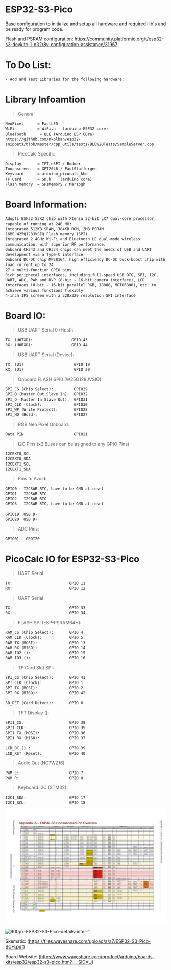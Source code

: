 # ESP32-S3-Pico
Base configuration to initialize and setup all hardware and required llib's and be ready for program code.

Flash and PSRAM configuration: https://community.platformio.org/t/esp32-s3-devkitc-1-n32r8v-configuration-assistance/31967

# To Do List:

	- Add and Test Libraries for the following hardware:

# Library Infoamtion

> General

	NeoPixel      = FastLED
	WiFi          = WiFi.h   (arduino ESP32 core)
	BlueTooth      = BLE (Arduino ESP COre) https://github.com/nkolban/esp32-snippets/blob/master/cpp_utils/tests/BLE%20Tests/SampleServer.cpp

> PicoCalc Specific

	Display       = TFT_eSPI / Bodmer
	Touchscreen   = XPT2046 / PaulStoffergen
	Keyvoard      = arduino_picocalc_kbd
	TF Card       = SD.h    (arduino core)
	Flash Memory  = SPIMemory / Marzogh

# Board Information:

	Adopts ESP32-S3R2 chip with Xtensa 32-bit LX7 dual-core processor, capable of running at 240 MHz
	Integrated 512KB SRAM, 384KB ROM, 2MB PSRAM
	16MB W25Q128JVSIQ Flash memory (SPI)
	Integrated 2.4GHz Wi-Fi and Bluetooth LE dual-mode wireless communication, with superior RF performance.
	Onboard CH343 and CH334 chips can meet the needs of USB and UART development via a Type-C interface
	Onboard DC-DC chip MP28164, high efficiency DC-DC buck-boost chip with load current up to 2A
	27 × multi-function GPIO pins
	Rich peripheral interfaces, including full-speed USB OTG, SPI, I2C, UART, ADC, PWM and DVP (8-bit ~ 16-bit camera interface), LCD interfaces (8-bit ~ 16-bit parallel RGB, I8080, MOTO6800), etc. to achieve various functions flexibly
	4-inch IPS screen with a 320x320 resolution SPI Interface

# Board IO:

> USB UART Serial 0 (Host):

	TX  (U0TXD):                 GPIO 43
	RX: (U0RXD):                 GPIO 44

> USB UART Serial (Device):

	TX: (U1)                      GPIO 19
	RX: (U1)                      GPIO 20

> Onboard FLASH SPI0 (W25Q128JVSIQ):

	SPI_CS (Chip Select):         GPIO29
	SPI_D (Master Out Slave In):  GPIO32
	SPI_Q (Master In Slave Out):  GPIO31
	SPI_CLK (Clock):              GPIO30
	SPI_WP (Write Protect):       GPIO28
	SPI_HD (Hold):                GPIO27

> RGB Neo Pixel Onboard:

	Data PIN                      GPIO21

> I2C Pins (x2 Buses can be asigned to any GPIO Pins)

	I2CEXT0_SCL
	I2CEXT0_SDA
	I2CEXT1_SCL
	I2CEXT1_SDA

> Pins to Avoid:

	GPIO0   I2CSAR RTC, have to be GND at reset
	GPIO1   I2CSAR RTC
	GPIO2   I2CSAR RTC
	GPIO3   I2CSAR RTC, have to be GND at reset

	GPIO19  USB D-
	GPIO20  USB D+

> ADC Pins:

	GPIO01 - GPOI20

# PicoCalc IO for ESP32-S3-Pico

> UART Serial

	TX:                         GPIO 11
	RX:                         GPIO 12

> UART Serial

	TX:                         GPIO 33
	RX:                         GPIO 34

> FLASH SPI (ESP-PSRAM64H):

	RAM_CS (Chip Select):       GPIO 4
	RAM_CLK (Clock):            GPIO 5
	RAM_TX (MOSI):              GPIO 13
	RAM_RX (MISO):              GPIO 14
	RAM_IO2 ():                 GPIO 15
	RAM_IO3 ():                 GPIO 16

> TF Card Slot SPI:

	SPI_CS (Chip Select):       GPIO 41
	SPI_CLK (Clock):            GPIO 1
	SPI_TX (MOSI):              GPIO 2
	SPI_RX (MISO):              GPIO 42

	SD_DET (Card Detect):       GPIO 6

> TFT Display ():

	SPI1_CS:                    GPIO 38
	SPI1_CLK:                   GPIO 35
	SPI1_TX (MOSI):             GPIO 36
	SPI1_RX (MISO):             GPIO 37

	LCD_DC () :                 GPIO 39
	LCD_RST (Reset):            GPIO 40

> Audio Out (NC7WZ16):

	PWM_L:                      GPIO 7 
	PWM_R:                      GPIO 8

> Keyboard I2C (STM32):

	I2C1_SDA:                   GPIO 17
	I2C1_SCL:                   GPIO 18


![ESP32-S3 Pins](<Esp32-s3_datasheet_en Page 071.jpg>)

![900px-ESP32-S3-Pico-details-inter-1](https://github.com/user-attachments/assets/15d441bf-06bd-4bac-abaf-f670f46ad978)

Skematic: (https://files.waveshare.com/upload/a/a7/ESP32-S3-Pico-SCH.pdf)

Board Website: (https://www.waveshare.com/product/arduino/boards-kits/esp32/esp32-s3-pico.htm?___SID=U)
